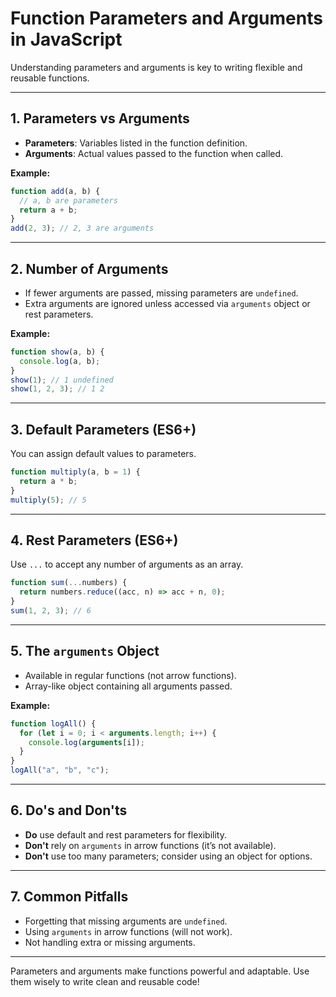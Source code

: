 # Function Parameters and Arguments in JavaScript

Understanding parameters and arguments is key to writing flexible and reusable functions.

---

## 1. Parameters vs Arguments

- **Parameters**: Variables listed in the function definition.
- **Arguments**: Actual values passed to the function when called.

**Example:**

```js
function add(a, b) {
  // a, b are parameters
  return a + b;
}
add(2, 3); // 2, 3 are arguments
```

---

## 2. Number of Arguments

- If fewer arguments are passed, missing parameters are `undefined`.
- Extra arguments are ignored unless accessed via `arguments` object or rest parameters.

**Example:**

```js
function show(a, b) {
  console.log(a, b);
}
show(1); // 1 undefined
show(1, 2, 3); // 1 2
```

---

## 3. Default Parameters (ES6+)

You can assign default values to parameters.

```js
function multiply(a, b = 1) {
  return a * b;
}
multiply(5); // 5
```

---

## 4. Rest Parameters (ES6+)

Use `...` to accept any number of arguments as an array.

```js
function sum(...numbers) {
  return numbers.reduce((acc, n) => acc + n, 0);
}
sum(1, 2, 3); // 6
```

---

## 5. The `arguments` Object

- Available in regular functions (not arrow functions).
- Array-like object containing all arguments passed.

**Example:**

```js
function logAll() {
  for (let i = 0; i < arguments.length; i++) {
    console.log(arguments[i]);
  }
}
logAll("a", "b", "c");
```

---

## 6. Do's and Don'ts

- **Do** use default and rest parameters for flexibility.
- **Don't** rely on `arguments` in arrow functions (it’s not available).
- **Don't** use too many parameters; consider using an object for options.

---

## 7. Common Pitfalls

- Forgetting that missing arguments are `undefined`.
- Using `arguments` in arrow functions (will not work).
- Not handling extra or missing arguments.

---

Parameters and arguments make functions powerful and adaptable. Use them wisely to write clean and reusable code!
